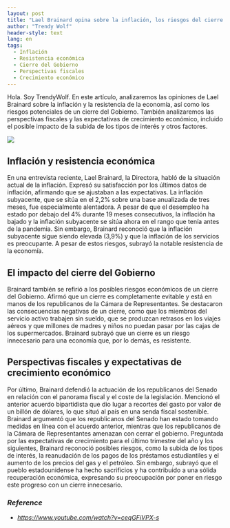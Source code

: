 ```yaml
---
layout: post
title: "Lael Brainard opina sobre la inflación, los riesgos del cierre del Gobierno y las expectativas de crecimiento económico"
author: "Trendy Wolf"
header-style: text
lang: en
tags:
  - Inflación
  - Resistencia económica
  - Cierre del Gobierno
  - Perspectivas fiscales
  - Crecimiento económico
---
```


Hola. Soy TrendyWolf. En este artículo, analizaremos las opiniones de Lael Brainard sobre la inflación y la resistencia de la economía, así como los riesgos potenciales de un cierre del Gobierno. También analizaremos las perspectivas fiscales y las expectativas de crecimiento económico, incluido el posible impacto de la subida de los tipos de interés y otros factores.

<img
    src="https://i.ytimg.com/vi/ceqGFiVPX-s/hqdefault.jpg"
/>


## Inflación y resistencia económica
En una entrevista reciente, Lael Brainard, la Directora, habló de la situación actual de la inflación. Expresó su satisfacción por los últimos datos de inflación, afirmando que se ajustaban a las expectativas. La inflación subyacente, que se sitúa en el 2,2% sobre una base anualizada de tres meses, fue especialmente alentadora. A pesar de que el desempleo ha estado por debajo del 4% durante 19 meses consecutivos, la inflación ha bajado y la inflación subyacente se sitúa ahora en el rango que tenía antes de la pandemia. Sin embargo, Brainard reconoció que la inflación subyacente sigue siendo elevada (3,9%) y que la inflación de los servicios es preocupante. A pesar de estos riesgos, subrayó la notable resistencia de la economía.

## El impacto del cierre del Gobierno
Brainard también se refirió a los posibles riesgos económicos de un cierre del Gobierno. Afirmó que un cierre es completamente evitable y está en manos de los republicanos de la Cámara de Representantes. Se destacaron las consecuencias negativas de un cierre, como que los miembros del servicio activo trabajen sin sueldo, que se produzcan retrasos en los viajes aéreos y que millones de madres y niños no puedan pasar por las cajas de los supermercados. Brainard subrayó que un cierre es un riesgo innecesario para una economía que, por lo demás, es resistente.

## Perspectivas fiscales y expectativas de crecimiento económico
Por último, Brainard defendió la actuación de los republicanos del Senado en relación con el panorama fiscal y el coste de la legislación. Mencionó el anterior acuerdo bipartidista que dio lugar a recortes del gasto por valor de un billón de dólares, lo que situó al país en una senda fiscal sostenible. Brainard argumentó que los republicanos del Senado han estado tomando medidas en línea con el acuerdo anterior, mientras que los republicanos de la Cámara de Representantes amenazan con cerrar el gobierno. Preguntada por las expectativas de crecimiento para el último trimestre del año y los siguientes, Brainard reconoció posibles riesgos, como la subida de los tipos de interés, la reanudación de los pagos de los préstamos estudiantiles y el aumento de los precios del gas y el petróleo. Sin embargo, subrayó que el pueblo estadounidense ha hecho sacrificios y ha contribuido a una sólida recuperación económica, expresando su preocupación por poner en riesgo este progreso con un cierre innecesario.


### _Reference_
- _https://www.youtube.com/watch?v=ceqGFiVPX-s_


